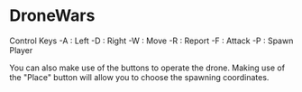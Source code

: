 # DroneWars

Control Keys
-A :  Left
-D :  Right
-W :  Move
-R :  Report
-F :  Attack
-P :  Spawn Player


You can also make use of the buttons to operate the drone.
Making use of the "Place" button will allow you to choose the spawning coordinates.
